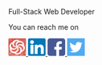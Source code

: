 Full-Stack Web Developer

You can reach me on

<a href="https://www.codewars.com/users/mehmetkirkoca">
<img height="35" width="35" src="icons/codewar.png"></img>
</a>

<a href="https://www.linkedin.com/in/mehmetkirkoca/">
<img height="35" width="35" src="icons/linkedin.svg"></img>
</a>

<a href="https://www.facebook.com/mehmet.kirkoca">
<img height="35" width="35" src="icons/facebook.svg"></img>
</a>

<a href="https://twitter.com/mehmetkirkoca">
<img height="35" width="35" src="icons/twitter.svg"></img>
</a>


